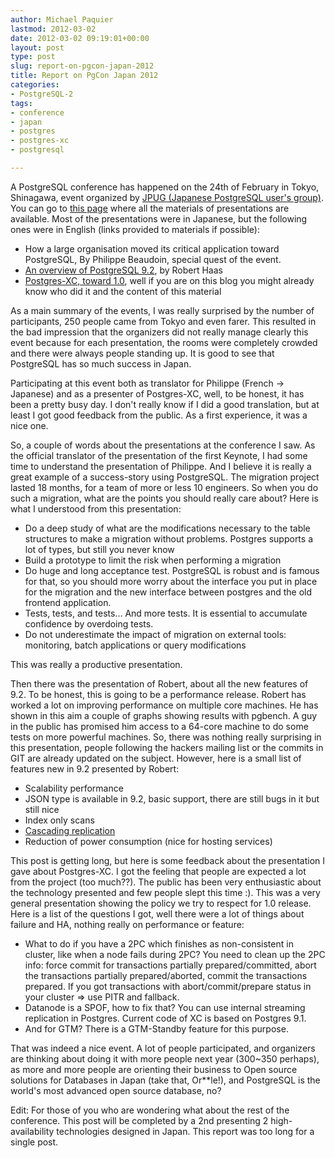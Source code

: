 ```yaml
---
author: Michael Paquier
lastmod: 2012-03-02
date: 2012-03-02 09:19:01+00:00
layout: post
type: post
slug: report-on-pgcon-japan-2012
title: Report on PgCon Japan 2012
categories:
- PostgreSQL-2
tags:
- conference
- japan
- postgres
- postgres-xc
- postgresql

---
```


A PostgreSQL conference has happened on the 24th of February in Tokyo, Shinagawa, event organized by [JPUG (Japanese PostgreSQL user's group)](https://www.postgresql.jp/). You can go to [this page](https://www.postgresql.jp/events/pgcon2012) where all the materials of presentations are available. Most of the presentations were in Japanese, but the following ones were in English (links provided to materials if possible):

  * How a large organisation moved its critical application toward PostgreSQL, By Philippe Beaudoin, special quest of the event.
  * [An overview of PostgreSQL 9.2](https://www.postgresql.jp/events/pgcon2012/docs/k2.pdf), by Robert Haas
  * [Postgres-XC, toward 1.0](https://www.postgresql.jp/events/pgcon2012/docs/a2.pdf), well if you are on this blog you might already know who did it and the content of this material

As a main summary of the events, I was really surprised by the number of participants, 250 people came from Tokyo and even farer. This resulted in the bad impression that the organizers did not really manage clearly this event because for each presentation, the rooms were completely crowded and there were always people standing up. It is good to see that PostgreSQL has so much success in Japan.

Participating at this event both as translator for Philippe (French -> Japanese) and as a presenter of Postgres-XC, well, to be honest, it has been a pretty busy day. I don't really know if I did a good translation, but at least I got good feedback from the public. As a first experience, it was a nice one.

So, a couple of words about the presentations at the conference I saw. As the official translator of the presentation of the first Keynote, I had some time to understand the presentation of Philippe. And I believe it is really a great example of a success-story using PostgreSQL. The migration project lasted 18 months, for a team of more or less 10 engineers. So when you do such a migration, what are the points you should really care about? Here is what I understood from this presentation:

  * Do a deep study of what are the modifications necessary to the table structures to make a migration without problems. Postgres supports a lot of types, but still you never know
  * Build a prototype to limit the risk when performing a migration
  * Do huge and long acceptance test. PostgreSQL is robust and is famous for that, so you should more worry about the interface you put in place for the migration and the new interface between postgres and the old frontend application.
  * Tests, tests, and tests... And more tests. It is essential to accumulate confidence by overdoing tests.
  * Do not underestimate the impact of migration on external tools: monitoring, batch applications or query modifications

This was really a productive presentation.

Then there was the presentation of Robert, about all the new features of 9.2. To be honest, this is going to be a performance release. Robert has worked a lot on improving performance on multiple core machines. He has shown in this aim a couple of graphs showing results with pgbench. A guy in the public has promised him access to a 64-core machine to do some tests on more powerful machines. So, there was nothing really surprising in this presentation, people following the hackers mailing list or the commits in GIT are already updated on the subject. However, here is a small list of features new in 9.2 presented by Robert:

  * Scalability performance
  * JSON type is available in 9.2, basic support, there are still bugs in it but still nice
  * Index only scans
  * [Cascading replication](/postgresql-2/cascading-replication-in-postgresql/)
  * Reduction of power consumption (nice for hosting services)

This post is getting long, but here is some feedback about the presentation I gave about Postgres-XC. I got the feeling that people are expected a lot from the project (too much??). The public has been very enthusiastic about the technology presented and few people slept this time :). This was a very general presentation showing the policy we try to respect for 1.0 release. Here is a list of the questions I got, well there were a lot of things about failure and HA, nothing really on performance or feature:

  * What to do if you have a 2PC which finishes as non-consistent in cluster, like when a node fails during 2PC? You need to clean up the 2PC info: force commit for transactions partially prepared/committed, abort the transactions partially prepared/aborted, commit the transactions prepared. If you got transactions with abort/commit/prepare status in your cluster => use PITR and fallback.
  * Datanode is a SPOF, how to fix that? You can use internal streaming replication in Postgres. Current code of XC is based on Postgres 9.1.
  * And for GTM? There is a GTM-Standby feature for this purpose.

That was indeed a nice event. A lot of people participated, and organizers are thinking about doing it with more people next year (300~350 perhaps), as more and more people are orienting their business to Open source solutions for Databases in Japan (take that, Or**le!), and PostgreSQL is the world's most advanced open source database, no?

Edit: For those of you who are wondering what about the rest of the conference. This post will be completed by a 2nd presenting 2 high-availability technologies designed in Japan. This report was too long for a single post.
